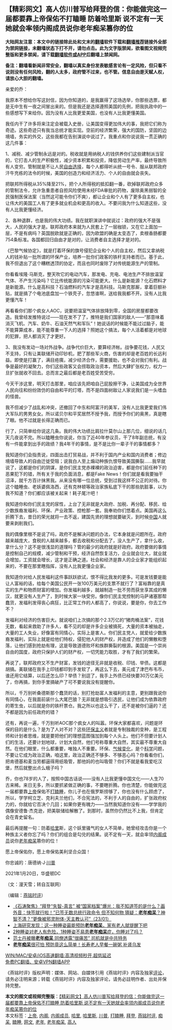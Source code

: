  <h2>【精彩网文】高人仿川普写给拜登的信：你能做完这一届都要靠上帝保佑不打瞌睡 防着哈里斯 说不定有一天她就会率领内阁成员说你老年痴呆篡你的位</h2> <p class="notice"><b>大陆网友注意：本文中的链接除此处和文末的<a href="https://github.com/bannedbook/fanqiang" >翻墙</a>软件下载和<a href="https://github.com/killgcd/justmysocks/blob/master/README.md">翻墙推荐</a>链接外全部为禁网链接，未翻墙状态下打不开，请勿点击。此为文字版禁闻，欲看图文视频完整版和更多禁闻，请下载<a href="https://github.com/bannedbook/fanqiang">翻墙软件或APP</a>后翻墙上禁闻网。</p><p>备注：翻墙看新闻非常安全，翻墙以真实身份发表敏感言论有一定风险，但只看不说则没有任何风险，翻的人太多，政府管不过来，也不管。信息自由是天赋人权，请放心大胆的翻墙。</b></p>  <div class="entry"> <p></p> <p>亲爱的乔&#65306;</p> <p>我原本不想给你写这封信&#65292;因为你知道的&#65292;是我赢得了这场选举&#65292;你那些选票&#65292;都是无中生有一夜之间冒出来的&#12290;但是我还是选择遵照美国的先例&#65292;把我执政中的一些感想写下来给你&#12290;因为没有人比我更爱美国&#65292;也没有人比我更懂美国&#12290;</p> <p>   我任内干了许多将来注定会被载入史册&#65292;让美国变得更加伟大的事&#65292;我把它们称为奇迹&#12290;这些奇迹只有我当总统才能实现&#12290;空前的经济繁荣&#65292;强大的国防&#65292;坚固的边境墙&#65292;务实的外交&#65292;这些我都在告别演说中说过了&#12290;我重点和你说说我一贯正确的这几件事&#65306;</p> <p>1&#12289;减税&#12289;减少管制永远是对的&#12290;税收就是用纳税人的钱供养你们这些建制派当官的&#65292;它打击人的生产积极性&#65292;减少资本积累和投资&#65292;降低劳动生产率&#65292;最终导致所有人变穷&#12290;管制就是不让人民<span class='wp_keywordlink'><a href="https://www.bannedbook.org/forum2/topic1017.html" title="弗里德曼《自由选择》" target="_blank">自由选择</a></span>&#65292;每个人都得听从统一号令&#12289;服从联邦政府汗牛充栋的法令的时候&#65292;美国的创造力和经济活力&#12289;个人的自由就会丧失&#12290;</p> <p>把联邦所得税从35%降至21%&#65292;把个人所得税的抵扣翻一番&#65292;砍掉联邦政府众多的管制法令&#65292;允许急重患者自担风险使用未经FDA审批的药物&#65292;废除奥黑弱智的全民强制医保法案&#65288;当然这可能令你们不爽&#65289;&#65292;都让企业和个人有了更多自主权&#65292;也让伟大的美国工人有了更多就业机会和更高的收入&#12290;不要问我为什么知道这些&#65292;没有人比我更懂经济&#12290;</p> <p>   2&#12289;各种退群&#65292;也是我的伟大功绩&#12290;我在就职演讲中就说过&#65306;政府的强大不是强大&#65292;人民的强大才是&#12290;联邦政府本来就为人民套上了一层枷锁&#65292;又在它上面加一层&#65292;不是有病吗&#65311;英国脱欧就是正确的&#65292;因为欧盟的确是太变态了&#65292;卖根香肠都要754条标准&#12290;各国都回归自由才是对的&#65292;让消费者自主选择才是对的&#12290;</p>  <p>&#12298;巴黎气候协定&#12299;&#65292;就是打着环保的旗号侵犯企业和个人的自主权&#65292;然后又拿纳税人的钱补贴一批所谓的环保产业&#65292;培养一批你们政客的铁杆支持者而已&#12290;基于此&#65292;我不但退出了这个糟糕透顶的协定&#65292;而且也同时废除了对传统能源生产的管制&#12290;</p> <p>你看看埃隆&#183;马斯克&#65292;整天吹它的电动汽车&#65292;那发电&#12289;充电&#12289;电池生产不排放温室气体&#12289;不产生污染吗&#65311;它比传统能源的污染可能更大&#12290;什么是新能源&#65311;化石燃料才是新能源&#12290;什么是高科技&#65311;石油燃料的汽车才是高科技&#12290;马斯克那厮&#65292;拿着巨额补贴&#65292;就是搞了个电池底盘加一个铁壳子&#65292;忽悠谁啊&#65292;送给我我都不开&#12290;没有人比我更懂汽车&#65281;</p> <p>再看看你们那个疯女人AOC&#65292;说要把温室气体排放降到零&#65292;全国的房屋都要改造&#12290;我曾经发推特说过&#8212;&#8212;现在发不了了&#65292;推特是我们国家的敌人&#8212;&#8212;&#8220;那意味着消灭飞机&#12289;汽车&#12289;奶牛&#12289;石油天然气和军队&#8221;&#65281;她说话的时候能不能过过脑子&#65292;能不能算算成本&#65292;能不能尊重一下人的选择&#65311;照她这个搞法&#65292;每个人活着都是对地球的犯罪&#65292;把人都消灭了才更好&#12290;</p> <p>   3&#12289;我没有发动一场对外战争&#12290;战争代价巨大&#65292;要算经济帐&#12290;战争要花钱&#65292;人民又不支持&#65292;只有让美联储开动印钞机&#65292;肥了那些军火商&#65292;伤害的却是老百姓的长远利益&#12290;即使是打赢了&#65292;满目疮痍&#65292;减少经济合作&#65292;需要援助&#65292;也不会对我们有利&#12290;战争是最好的凝聚力&#65292;你们这些政客又会捞取政治资本&#65292;然后大肆扩张权力&#65292;权力一旦扩张就收不回去&#12290;总而言之最后都是老百姓受苦受穷&#12290;</p> <p>今天干涉这里&#65292;明天打击那里&#65292;咱应该先把咱自己屁股擦干净&#65292;让美国成为全世界人民向往和纷纷效仿的自由和平的灯塔&#65292;而不是四面树敌让人家说我们是一头嗜血的怪兽&#12290;</p> <p>我不但减少了战乱和冲突&#65292;还撤回了中东和阿富汗的美军&#65292;没有人比我更爱我们伟大军队的男男女女&#12290;所以诺贝尔和平奖居然不授予我&#65292;而授予你们的奥黑&#65292;真是瞎了眼&#12290;他不过就是长得正确而已&#12290;</p> <p>行了&#65292;只简单给你说这几条&#12290;我的伟大功绩比肩拉什莫尔山上那几位&#65292;细说的话几天几夜说不完&#12290;所以瞌睡虫你说说&#65292;你当了近40年参议员&#65292;干了8年副总统&#65292;有没有一件能拿到出手的政绩&#65311;我4年干的事情&#65292;是不是比你一辈子干的事情都多&#65311;</p>  <p>   我知道你们会指责说&#65292;四面出击打贸易战&#65292;并不利于国内产业和国内消费者&#65307;修边境墙导致人的自由迁徙受阻&#65307;说我白人至上煽动种族仇恨导致美国撕裂&#8230;&#8230;我早就说了&#65292;这都是你们的阴谋&#65292;是你们民主党赤裸裸的政治迫害&#65292;都是你们前任种下的恶果犯下的错&#65292;所有关于我的负面消息&#65292;都是Fake News&#65281;你们就是看我要抽干沼泽&#65292;就千方百计抹黑我&#12290;从来没有哪一位总统&#65292;受到过我这样不公正的对待&#12290;你这个瞌睡虫&#12289;老妖婆佩洛西&#65292;还有克林顿等政治家族私底下干的那些肮脏事&#65292;以为我不知道&#65311;你们都应该被关起来&#65281;耗子尾汁吧&#65281;</p> <p>我知道你和你们民主党的尿性&#65292;上台了无非就是大政府&#12289;加税&#12289;再分配&#12289;移民&#12289;给少数族裔发福利&#12289;环保&#12289;产业政策&#12289;控枪那一套&#12290;我奉劝你们悠着点&#12290;美国再这么折腾下去&#65292;昔日的荣光就将一去不返&#65292;建国先贤的理想就要破灭&#65292;到时候<span class='wp_keywordlink_affiliate'><a href="https://www.bannedbook.org/" title="中国" target="_blank">中国</a></span>人就要来剥削我们&#12290;</p> <p>我的偶像里根不是说了吗&#65292;政府不是解决问题的办法&#65292;它本身就是问题所在&#12290;政府越来越庞大&#65292;食税的人越来越多&#65292;都去收税和分配去了&#65292;没人生产了&#65292;拿什么收&#65292;拿什么分&#65311;这不是很浅显的道理吗&#65311;管的最少的政府就是好政府&#12290;政府要做的事情是控制自己的规模&#65292;减少管制和干预&#65292;经济自然恢复活力&#65292;企业就会壮大&#65292;就业就会增加&#65292;工资就会增长&#65292;这才是正确之道&#12290;社会和经济是靠人的企业家才能组织起来的&#65292;不要在那里瞎指挥&#65292;没有人比我更懂企业家&#12290;</p> <p>   我知道你对给人民发福利这件事跃跃欲试&#65292;恨不得比我发的更多&#12290;可是发钱要是能让人富裕的话&#65292;给每个美国公民开一张100万美元的支票不就行了&#65311;富裕靠的是真实的生产和物质财富的增加&#12290;你发福利越多&#65292;就越制造一批不劳而获坐享其成的懒汉&#65292;就更没有人生产了&#65292;到时候大家一块受穷&#12290;像你们民主党控制的马萨诸塞那帮蠢货&#65292;发福利发得丧心病狂&#65292;比正常工作的人都高了&#65292;你说说&#65292;要是你&#65292;你去工作不&#65311;</p> <p>发福利对经济的伤害巨大&#12290;就说咱们上次搞的那个2.3万亿的&#8220;猪肉桶法案&#8221;&#65292;花钱无数&#65292;看起来救助了许多人&#65292;看不见的却是许多企业被搞死&#65292;大量的资本被抽走&#65292;大量的工人失业&#65292;好像富有同情心&#65292;实际上是害人&#12290;你们民主党人&#65292;就爱给少数族裔发福利&#65292;实际上就是给他们特权&#65292;侵犯他人的财产权&#65292;并造成了他们的懒散和堕落&#65292;让他们感到抢劫有理&#65292;这是导致道德败坏和族群撕裂的根源&#12290;美国是一个崇尚自由的国度&#65292;政府只保护人们的财产权&#65292;一切凭能力取胜&#65292;才有了我们的繁荣&#12290;</p> <p>再说了&#65292;联邦政府又不生产财富&#65292;发钱的途径无非就是收税&#12289;印钱&#12289;举债&#12290;这都是胡搞&#12290;美联储在我手上印钱都印到手发软了&#65292;再这么下去&#65292;美元成了津巴布韦币&#65292;谁还用它结算&#65292;以后还怎么印&#65311;举债&#65311;别逗了&#65292;我手上外债已经快要30万亿美元了&#65292;你再搞&#65292;到你手里搞破产了可不要说我没有提醒你&#12290;</p> <p>   所以&#65292;千万别听桑德斯那个蠢货的话&#65292;别打抢劫富人发福利的主意&#65292;更别跟我说你有同情心&#65292;在我面前装什么大尾巴狼&#65311;无非就是想吸引选民&#65292;让他们成为依靠政府的寄生虫&#65292;以后就是你的铁杆票仓&#12290;我之所以也这么干了&#65292;还不是被你们逼的&#65311;还不都是因为前任政府的错&#65311;</p>  <p>还有&#65292;再说一遍&#65292;千万别听AOC那个疯女人的叫嚣&#12290;环保大家都喜欢&#65292;问题是环保的目的是什么&#65311;是为了人对不对&#65311;这些<span class='wp_keywordlink'><a href="https://www.bannedbook.org/bnews/ssgc/20180904/993719.html" title="《魔鬼在统治着我们的世界(23)：环保主义(上)》" target="_blank">环保主义</a></span>者就是专制独裁的变种&#65292;是工程师和计划者思维&#65292;就是要把他们的理想蓝图强加到每个人头上&#12290;他们不但要计划人们的生活&#65292;还要计划地球&#65292;计划大自然&#65292;他们号称尊重大自然&#65292;其实最不尊重大自然&#12290;在他们眼里&#65292;什么都重要&#65292;唯独人不重要&#12290;环保&#12289;<span class='wp_keywordlink'><a href="https://www.bannedbook.org/bnews/ssgc/20180904/993719.html" title="《魔鬼在统治着我们的世界(23)：环保主义(上)》" target="_blank">气候变化</a></span>&#65292;是个<span class='wp_keywordlink'><a href="https://www.bannedbook.org/forum11/topic309.html" title="禁片：“科学”的棍子" target="_blank">科学</a></span>问题&#65292;不要让它成为政治正确&#65292;咱这里&#65292;政治正确还不够多&#12289;不够恶心吗&#65311;你看看你们&#65292;把肯德基和麦当劳都逼得用纸吸管&#65292;那他妈的也叫吸管&#65311;你们不就是看我爱吃汉堡&#65292;然后就整出点么蛾子吗&#65311;</p> <p>乔&#65292;你也78岁的人了&#65292;按照中国古话说&#8212;&#8212;没有人比我更懂中国文化&#8212;&#8212;人生70古来稀&#12290;来日无多&#65292;所以要抓紧做正确的事&#65292;不要瞎折腾&#12290;你也清楚&#65292;你能做完这一届都要靠<a href="https://www.bannedbook.org/bnews/tag/%e4%b8%8a%e5%b8%9d/" class="st_tag internal_tag" rel="tag" title="标签 上帝 下的日志">上帝</a>保佑不<a href="https://www.bannedbook.org/bnews/tag/%E6%89%93%E7%9E%8C%E7%9D%A1/" class="st_tag internal_tag" rel="tag" title="标签 打瞌睡 下的日志">打瞌睡</a>&#65292;你儿子也在俄罗斯捞够了&#65292;你也没有什么顾虑了&#65292;所以&#65292;学学柯立芝&#12289;克利夫兰他们&#65292;不合宪法的&#65292;不利于人的自由的&#65292;扩张政府权力的&#65292;你就给它否决个几回&#65307;如果你更有魄力&#8212;&#8212;当然我知道你没有&#8212;&#8212;学学我的偶像安德鲁&#183;杰克逊&#65292;把美联储给解散了&#12290;到那时&#65292;虽然你仍然比不上我&#65292;但肯定会在青史留名&#12290;</p> <p>   最后再提醒一句&#65306;防着<a href="https://www.bannedbook.org/bnews/tag/%E5%93%88%E9%87%8C/" class="st_tag internal_tag" rel="tag" title="标签 哈里 下的日志">哈里</a>斯&#65292;这个妖里骚气的女人不简单&#65292;她曾经攻击你是一个种族主义者你忘了吗&#65311;你们的组合是勾兑的结果&#12290;说不定有一天&#65292;就会率领<a href="https://www.bannedbook.org/bnews/tag/%e5%86%85%e9%98%81%e6%88%90%e5%91%98/" class="st_tag internal_tag" rel="tag" title="标签 内阁成员 下的日志">内阁成员</a>说你<a href="https://www.bannedbook.org/bnews/tag/%e8%80%81%e5%b9%b4%e7%97%b4%e5%91%86/" class="st_tag internal_tag" rel="tag" title="标签 老年痴呆 下的日志">老年痴呆</a>篡你的位&#65281;</p> <p>愿上帝保佑你&#65292;愿上帝保佑美利坚合众国&#65281;</p> <p>你忠诚的&#65306;唐德纳&#183;J&#183;<a href="https://www.bannedbook.org/bnews/tag/%e5%b7%9d%e6%99%ae/" class="st_tag internal_tag" rel="tag" title="标签 川普 下的日志">川普</a></p> <p>2021年1月20日&#65292;华盛顿DC</p> <p>&#65288;文&#65306;漫天雪&#65307;转自互联网&#65289;</p>  <p>&#65288;编辑&#65306;<a href="https://www.bannedbook.org/bnews/tag/%e7%87%95%e9%93%ad%e6%97%b6%e8%af%84/" class="st_tag internal_tag" rel="tag" title="标签 燕铭时评 下的日志">燕铭时评</a>&#65289;</p> <ul class='op-related-articles' title='相关阅读'> <li><a href='https://www.bannedbook.org/bnews/bannedvideo/20210124/1473798.html' target='_blank'>《石涛聚焦》“拜登“失智-真言” 被“国家档案”爆光：我不知道签的是什么？画外音：快签就行啦！”已签无数总统行政命令 但不知何物 猜疑：<b>老年痴呆</b>？神智不清？“更像被邪灵附体-天主教认可”（23/01）</a></li> <li><a href='https://www.bannedbook.org/bnews/lifebaike/20210123/1473215.html' target='_blank'>上海研究发现：这一种睡姿最能预防<b>老年痴呆</b>，家有老人就提醒下吧</a></li> <li><a href='https://www.bannedbook.org/bnews/health/20210111/1465152.html' target='_blank'>2种睡姿对老人有危险，1种睡姿不易患<b>老年痴呆</b>症，你睡对了吗？</a></li> <li><a href='https://www.bannedbook.org/bnews/cbnews/20201212/1446431.html' target='_blank'>范士丹被曝<b>老年痴呆</b> 同僚透露“很痛苦” 司机就是中共特务</a></li> <li><a href='https://www.bannedbook.org/bnews/health/20201204/1442015.html' target='_blank'><b>老年痴呆</b>很可怕 预防竟这么简单！长寿老人早餐一碗粥 补肾乌发</a></li> </ul> <p class="texttj"> <a href="https://github.com/bannedbook/fanqiang/wiki/V2ray%E6%9C%BA%E5%9C%BA" target="_blank">WIN/MAC/安卓/iOS高速翻墙:高清视频秒开,超低延迟</a><br/> <a href="https://github.com/bannedbook/fanqiang/wiki/%E7%A6%81%E9%97%BB%E7%BD%91%E5%AE%89%E5%8D%93%E7%BF%BB%E5%A2%99%E6%96%B0%E9%97%BBAPP" target="_blank">免费PC翻墙、安卓VPN翻墙APP</a></p><p>&#12298;燕铭时评&#12299;版权声明&#65306;媒体&#12289;网站&#12289;自媒体引用&#12298;燕铭时评&#12299;内容及独家<span class='wp_keywordlink_affiliate'><a href="https://www.bannedbook.org/bnews/comments/" title="新闻评论" target="_blank">评论</a></span>&#65292;请务必注明来源&#65307;转载&#12298;燕铭时评&#12299;内容及独家评论&#65292;请务必註明作者&#12289;出处并保持完整&#12290;   </p><a name='sharetosocial'></a>       <div><b>本文的图文或视频完整版</b>：<a href='https://www.bannedbook.org/bnews/comments/20210126/1474791.html'>【精彩网文】高人仿川普写给拜登的信：你能做完这一届都要靠上帝保佑不打瞌睡 防着哈里斯 说不定有一天她就会率领内阁成员说你老年痴呆篡你的位</a></div>  </div><!--END ENTRY--> <div class="postfooter"> <div>本文标签：<a href="https://www.bannedbook.org/bnews/tag/%e4%b8%8a%e5%b8%9d/" rel="tag">上帝</a>, <a href="https://www.bannedbook.org/bnews/tag/%E5%86%85%E9%98%81/" rel="tag">内阁</a>, <a href="https://www.bannedbook.org/bnews/tag/%e5%86%85%e9%98%81%e6%88%90%e5%91%98/" rel="tag">内阁成员</a>, <a href="https://www.bannedbook.org/bnews/tag/%E5%93%88%E9%87%8C/" rel="tag">哈里</a>, <a href="https://www.bannedbook.org/bnews/tag/%E5%93%88%E9%87%8C%E6%96%AF/" rel="tag">哈里斯</a>, <a href="https://www.bannedbook.org/bnews/tag/%e5%b7%9d%e6%99%ae/" rel="tag">川普</a>, <a href="https://www.bannedbook.org/bnews/tag/%E6%89%93%E7%9E%8C%E7%9D%A1/" rel="tag">打瞌睡</a>, <a href="https://www.bannedbook.org/bnews/tag/%e6%8b%9c%e7%99%bb/" rel="tag">拜登</a>, <a href="https://www.bannedbook.org/bnews/tag/%e7%87%95%e9%93%ad%e6%97%b6%e8%af%84/" rel="tag">燕铭时评</a>, <a href="https://www.bannedbook.org/bnews/tag/%E7%97%B4%E5%91%86/" rel="tag">痴呆</a>, <a href="https://www.bannedbook.org/bnews/tag/%E7%9E%8C%E7%9D%A1/" rel="tag">瞌睡</a>, <a href="https://www.bannedbook.org/bnews/tag/%e7%bd%91%e6%96%87/" rel="tag">网文</a>, <a href="https://www.bannedbook.org/bnews/tag/%E8%80%81%E5%B9%B4/" rel="tag">老年</a>, <a href="https://www.bannedbook.org/bnews/tag/%e8%80%81%e5%b9%b4%e7%97%b4%e5%91%86/" rel="tag">老年痴呆</a>, <a href="https://www.bannedbook.org/bnews/tag/%E9%AB%98%E4%BA%BA/" rel="tag">高人</a></div>  </div><!--END POSTFOOTER--> 